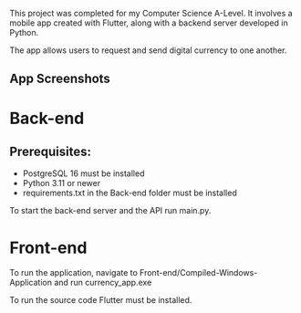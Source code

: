This project was completed for my Computer Science A-Level. It involves a mobile app created with Flutter, along with a backend server developed in Python. 

The app allows users to request and send digital currency to one another.


## App Screenshots


# Back-end

## Prerequisites:

- PostgreSQL 16 must be installed
- Python 3.11 or newer
- requirements.txt in the Back-end folder must be installed

To start the back-end server and the API run main.py.


# Front-end

To run the application, navigate to Front-end/Compiled-Windows-Application and run currency_app.exe

To run the source code Flutter must be installed.
